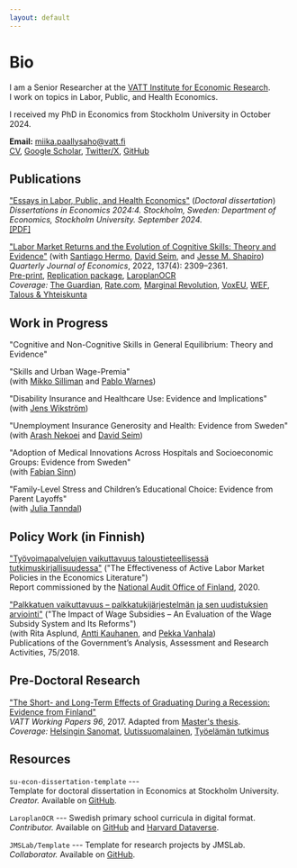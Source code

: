 ```yaml
---
layout: default
---
```


# Bio

I am a Senior Researcher at the [VATT Institute for Economic Research](https://vatt.fi/en/frontpage).   
I work on topics in Labor, Public, and Health Economics.

I received my PhD in Economics from Stockholm University in October 2024.

**Email:** [miika.paallysaho@vatt.fi](mailto:<miika.paallysaho@vatt.fi>)  
[CV](./assets/pdf/cv.pdf), [Google Scholar](https://scholar.google.com/citations?user=6Z3JJzoAAAAJ&hl=en&oi=ao), [Twitter/X](https://twitter.com/mpaallysaho?lang=en), [GitHub](https://github.com/miikapaal)

## Publications

["Essays in Labor, Public, and Health Economics"](http://urn.kb.se/resolve?urn=urn:nbn:se:su:diva-232838) (*Doctoral dissertation*)  
*Dissertations in Economics 2024:4. Stockholm, Sweden: Department of Economics, Stockholm University. September 2024.*  
[[PDF]](./assets/pdf/dissertation.pdf)

["Labor Market Returns and the Evolution of Cognitive Skills: Theory and Evidence"](https://academic.oup.com/qje/article-abstract/137/4/2309/6570716)
(with [Santiago Hermo](https://santiagohermo.github.io), [David Seim](http://www.davidseim.com), and [Jesse M. Shapiro](https://scholar.harvard.edu/shapiro))  
*Quarterly Journal of Economics*, 2022, 137(4): 2309–2361.  
[Pre-print](./assets/pdf/HermoPaallysahoSeimShapiroQJE2022_Skills.pdf), [Replication package](https://dataverse.harvard.edu/dataset.xhtml?persistentId=doi:10.7910/DVN/KP9RZX), [LaroplanOCR](https://github.com/JMSLab/LaroplanOCR)  
*Coverage:* [The Guardian](https://www.theguardian.com/commentisfree/2021/aug/29/iqs-are-on-the-rise-but-we-dont-need-hard-facts-any-more), [Rate.com](https://www.rate.com/research/news/fluid-intelligence), [Marginal Revolution](https://marginalrevolution.com/marginalrevolution/2022/05/sunday-assorted-links-364.html), [VoxEU](https://cepr.org/voxeu/columns/economic-incentives-help-explain-longstanding-puzzle-cognitive-science), [WEF](https://www.weforum.org/agenda/2022/07/flynn-effect-economic-incentives-cognitive-science/), [Talous & Yhteiskunta](https://labore.fi/t&y/voivatko-taloudelliset-kannustimet-vaikuttaa-alykkyyteen/)

## Work in Progress

"Cognitive and Non-Cognitive Skills in General Equilibrium: Theory and Evidence"

"Skills and Urban Wage-Premia"  
(with [Mikko Silliman](https://sites.google.com/site/mikkosilliman) and [Pablo Warnes](https://pewarnes.github.io))

"Disability Insurance and Healthcare Use: Evidence and Implications"  
(with [Jens Wikström](https://sites.google.com/view/jenswikstrom))

"Unemployment Insurance Generosity and Health: Evidence from Sweden"  
(with [Arash Nekoei](https://sites.google.com/site/arashnekoei/) and [David Seim](http://www.davidseim.com))

"Adoption of Medical Innovations Across Hospitals and Socioeconomic Groups: Evidence from Sweden"  
(with [Fabian Sinn](https://www.fabiansinn.com))

"Family-Level Stress and Children’s Educational Choice: Evidence from Parent Layoffs"  
(with [Julia Tanndal](https://www.cornerstone.com/professionals/julia-tanndal/))

## Policy Work (in Finnish)

["Työvoimapalvelujen vaikuttavuus taloustieteellisessä tutkimuskirjallisuudessa"](https://www.vtv.fi/app/uploads/2020/06/VTV-Selvitys-2-2020-Tyovoimapalvelujen-vaikuttavuus-taloustieteellisessa-tutkimuskirjallisuudessa.pdf) ("The Effectiveness of Active Labor Market Policies in the Economics Literature")  
Report commissioned by the [National Audit Office of Finland](https://www.vtv.fi/en), 2020.

["Palkkatuen vaikuttavuus – palkkatukijärjestelmän ja sen uudistuksien arviointi"](http://julkaisut.valtioneuvosto.fi/bitstream/handle/10024/161235/75-2018-Palkkatuki.pdf) ("The Impact of Wage Subsidies – An Evaluation of the Wage Subsidy System and Its Reforms")  
(with Rita Asplund, [Antti Kauhanen](https://sites.google.com/view/antti-kauhanen/home), and [Pekka Vanhala](https://www.etla.fi/henkilot/vanhala-pekka/))  
Publications of the Government’s Analysis, Assessment and Research Activities, 75/2018.

## Pre-Doctoral Research

["The Short- and Long-Term Effects of Graduating During a Recession: Evidence from Finland"](http://vatt.fi/documents/2956369/4541479/wp96.pdf/cd64ccc0-7c4e-4a25-b520-4f42dbc32849)  
*VATT Working Papers 96*, 2017. Adapted from [Master's thesis](https://helda.helsinki.fi/handle/10138/193652).  
*Coverage:* [Helsingin Sanomat](https://www.hs.fi/mielipide/art-2000006515416.html), [Uutissuomalainen](https://www.ksml.fi/kotimaa/Korona-voi-nakertaa-nuorten-palkkoja-jopa-vuosien-ajan-%E2%80%93-tuleeko-kolmikymppisist%C3%A4-2020-luvun-h%C3%A4vi%C3%A4ji%C3%A4/1563814?pwbi=803b90fcf706ef7f068e34156f8b896e), [Työelämän tutkimus](https://journal.fi/tyoelamantutkimus/article/view/87120)

## Resources

`su-econ-dissertation-template` ---  
Template for doctoral dissertation in Economics at Stockholm University.  
*Creator.* Available on [GitHub](https://github.com/miikapaal/su-econ-dissertation-template).

`LaroplanOCR` --- Swedish primary school curricula in digital format.  
*Contributor.* Available on [GitHub](https://github.com/JMSLab/LaroplanOCR) and [Harvard Dataverse](https://dataverse.harvard.edu/dataset.xhtml?persistentId=doi:10.7910/DVN/EEPBEU).

`JMSLab/Template` --- Template for research projects by JMSLab.  
*Collaborator.* Available on [GitHub](https://github.com/JMSLab/Template).
